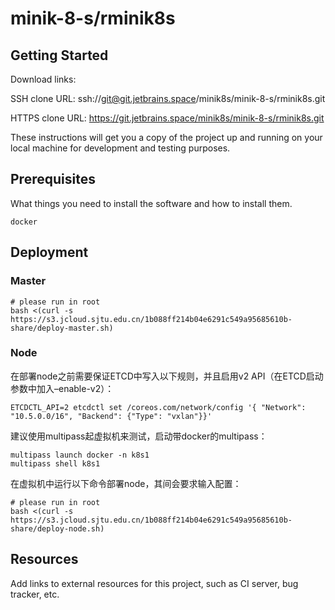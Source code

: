 # minik-8-s/rminik8s

## Getting Started

Download links:

SSH clone URL: ssh://git@git.jetbrains.space/minik8s/minik-8-s/rminik8s.git

HTTPS clone URL: <https://git.jetbrains.space/minik8s/minik-8-s/rminik8s.git>

These instructions will get you a copy of the project up and running on your local machine for development and testing
purposes.

## Prerequisites

What things you need to install the software and how to install them.

```
docker
```

## Deployment

### Master

```shell
# please run in root
bash <(curl -s https://s3.jcloud.sjtu.edu.cn/1b088ff214b04e6291c549a95685610b-share/deploy-master.sh)
```

### Node

在部署node之前需要保证ETCD中写入以下规则，并且启用v2 API（在ETCD启动参数中加入–enable-v2）：

```shell
ETCDCTL_API=2 etcdctl set /coreos.com/network/config '{ "Network": "10.5.0.0/16", "Backend": {"Type": "vxlan"}}'
```

建议使用multipass起虚拟机来测试，启动带docker的multipass：

```shell
multipass launch docker -n k8s1
multipass shell k8s1
```

在虚拟机中运行以下命令部署node，其间会要求输入配置：

```shell
# please run in root
bash <(curl -s https://s3.jcloud.sjtu.edu.cn/1b088ff214b04e6291c549a95685610b-share/deploy-node.sh)
```

## Resources

Add links to external resources for this project, such as CI server, bug tracker, etc.

